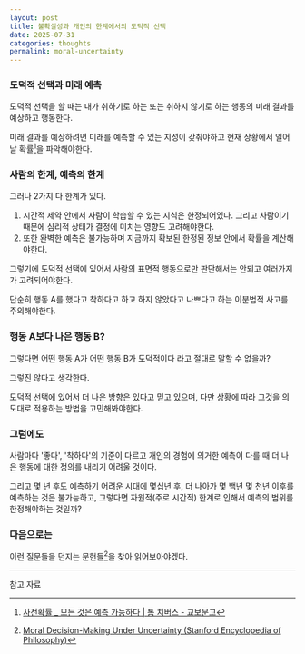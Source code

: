 ```yaml
---
layout: post
title: 불확실성과 개인의 한계에서의 도덕적 선택
date: 2025-07-31
categories: thoughts
permalink: moral-uncertainty
---
```


### 도덕적 선택과 미래 예측

도덕적 선택을 할 때는 내가 취하기로 하는 또는 취하지 않기로 하는 행동의 미래 결과를 예상하고 행동한다.

미래 결과를 예상하려면 미래를 예측할 수 있는 지성이 갖춰야하고 현재 상황에서 일어날 확률[^1]을 파악해야한다.

### 사람의 한계, 예측의 한계

그러나 2가지 다 한계가 있다.

1. 시간적 제약 안에서 사람이 학습할 수 있는 지식은 한정되어있다. 그리고 사람이기 때문에 심리적 상태가 결정에 미치는 영향도 고려해야한다.
2. 또한 완벽한 예측은 불가능하며 지금까지 확보된 한정된 정보 안에서 확률을 계산해야한다.

그렇기에 도덕적 선택에 있어서 사람의 표면적 행동으로만 판단해서는 안되고 여러가지가 고려되어야한다.

단순히 행동 A를 했다고 착하다고 하고 하지 않았다고 나쁘다고 하는 이분법적 사고를 주의해야한다.

### 행동 A보다 나은 행동 B?

그렇다면 어떤 행동 A가 어떤 행동 B가 도덕적이다 라고 절대로 말할 수 없을까?

그렇진 않다고 생각한다.

도덕적 선택에 있어서 더 나은 방향은 있다고 믿고 있으며, 다만 상황에 따라 그것을 의도대로 적용하는 방법을 고민해봐야한다.


### 그럼에도

사람마다 '좋다', '착하다'의 기준이 다르고 개인의 경험에 의거한 예측이 다를 때 더 나은 행동에 대한 정의를 내리기 어려울 것이다.

그리고 몇 년 후도 예측하기 어려운 시대에 몇십년 후, 더 나아가 몇 백년 몇 천년 이후를 예측하는 것은 불가능하고,
그렇다면 자원적(주로 시간적) 한계로 인해서 예측의 범위를 한정해야하는 것일까?

### 다음으로는

이런 질문들을 던지는 문헌들[^2]을 찾아 읽어보아야겠다.

---

참고 자료

[^1]: [사전확률 _ 모든 것은 예측 가능하다 \| 톰 치버스 - 교보문고](https://product.kyobobook.co.kr/detail/S000215101862)

[^2]: [Moral Decision-Making Under Uncertainty (Stanford Encyclopedia of Philosophy)](https://plato.stanford.edu/entries/moral-decision-uncertainty/)
